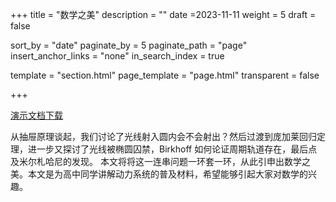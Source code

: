 +++
title = "数学之美"
description = ""
date =2023-11-11
weight = 5
draft = false

sort_by = "date"
paginate_by = 5
paginate_path = "page"
insert_anchor_links = "none"
in_search_index = true

template = "section.html"
page_template = "page.html"
transparent = false

+++

[演示文档下载](/curiosity/math-beauty/math-beauty.pdf)

从抽屉原理谈起，我们讨论了光线射入圆内会不会射出？然后过渡到庞加莱回归定理，进一步又探讨了光线被椭圆囚禁，Birkhoff 如何论证周期轨道存在，最后点及米尔札哈尼的发现。
本文将将这一连串问题一环套一环，从此引申出数学之美。本文是为高中同学讲解动力系统的普及材料，希望能够引起大家对数学的兴趣。